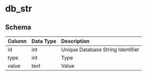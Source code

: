 # db_str

## Schema
| Column | Data Type | Description |
| :--- | :--- | :--- |
| id | int | Unique Database String Identifier |
| type | int | Type |
| value | text | Value |

